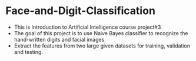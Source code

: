 # Face-and-Digit-Classification
* This is Introduction to Artificial Intelligence course project#3 
* The goal of this project is to use Naive Bayes classifier to recognize the hand-written digits and facial images.
* Extract the features from two large given datasets for training, validation and testing.
